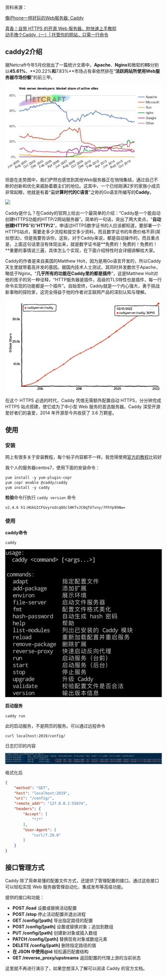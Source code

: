 资料来源：<br/>

[像iPhone一样好玩的Web服务器: Caddy](https://www.jianshu.com/p/85600cdc38d4) <br/>

[真香！自带 HTTPS 的开源 Web 服务器，附快速上手教程](https://www.toutiao.com/article/7064892846268006924/?tt_from=weixin&utm_campaign=client_share&wxshare_count=1%C3%97tamp=1646577448&app=news_article&utm_source=weixin&utm_medium=toutiao_android&use_new_style=1&req_id=202203062237270101581490430A99BE81&share_token=592cc100-113d-438b-9da7-fffac6f914e9&group_id=7064892846268006924) <br/>
[动手撸个Caddy（一）| 托管你的网站，只需一行命令](https://www.flysnow.org/2021/06/28/caddy-in-action-getting-started.html)

## caddy2介绍

据Netcraft今年5月份放出了一篇统计文章中，**Apache**、**Nginx**和微软的**IIS**分别以**45.61%**、**20.22%**和**7.83%**市场占有率依然排在“**活跃网站所使用Web服务器市场份额**”的前三甲。

![](large/e6c9d24ely1h1h5h2608oj20hf09mdgk.jpg)

但是在走势图中，我们俨然也感觉到其他Web服务器正在悄悄集结，通过自己不断的创新和优化来威胁着霸主们的地位。这其中，一个已经刚满2岁的家族小成员非常起眼，他就是有着“**云计算时代的C语言**”之称的Go语言所编写的**Caddy**。

![](https://tva1.sinaimg.cn/large/e6c9d24ely1h1h669gqbvj208c03oglo.jpg)

Caddy是什么？在Caddy的官网上给出一个最简单的介绍：“Caddy是一个能自动创建HTTPS功能的HTTP/2网站服务器”。简单的一句话，突出了两大卖点，“**自动创建HTTPS**”和“**HTTP/2**”。申请过HTTPS数字证书的人应该都知道，要部署一个HTTPS站点，需要走多少流程和提交多少资料，而且数字证书的年费价格不菲(屌丝想法)，但是我要告诉你，这些，对于Caddy来说，都是自动操作的，而且重点是，上面这句话里没有体现出来，就是数字证书是**免费的！免费的！免费的！**重要的事情说三遍，具体怎么个实现，在下面介绍特性时会详细讲解给大家。

Caddy的作者是来自美国的Matthew Holt，因为是用Go语言开发的，所以Caddy天生里就带着高并发的基因。据国内技术人士测试，其同时并发数优于Apache，略低于Nginx。“**几乎所有的功能在Caddy里的都是插件**”，这是Matthew Holt对他的孩子的另一种诠释，“HTTP服务器是插件，高级的TLS特性也是插件，每一行命令实现的功能都是一个插件”。自始至终，Caddy就是一个内心强大，勇于挑战新事物的探险家，这完全得益于他的作者对互联网产品的深刻认知与理解。

![](large/e6c9d24ely1h1h5hxz6ccj216i0p075w.jpg ':size=50%')

在这个 HTTPS 必选的时代，Caddy 凭借无需额外配置自动 HTTPS，分分钟完成 HTTPS 站点搭建，使它成为了中小型 Web 服务的首选服务器。Caddy 深受开源爱好者们的喜爱，2014 年开源至今共收获了 3.6 万颗星。

## 使用

### 安装

网上有很多关于安装教程，每个帖子内容都不一样。我觉得使用[官方的教程](https://caddyserver.com/docs/install)比较好

我个人的服务器centos7，使用下面的安装命令：

~~~~shell
yum install -y yum-plugin-copr
yum copr enable @caddy/caddy
yum install -y caddy
~~~~

**检验**命令行执行 `caddy version` 命令

~~~~shell
v2.4.6 h1:HGkGICFGvyrodcqOOclHKfvJC0qTU7vny/7FhYp9hNw=
~~~~



### 使用

**caddy命令**

~~~~shell
caddy
~~~~

![](large/e6c9d24ely1h1h6effjcxj20mo0lcgno.jpg ':size=50%')

**启动服务**

`caddy run`

此时启动服务，不是网页的服务。可以通过远程命令

~~~~shell
curl localhost:2019/config/
~~~~

日志打印的内容

![](large/e6c9d24ely1h1h6nfruzqj22fa062aed.jpg ':size=80%')

格式化后

~~~~json
{
	"method": "GET",
	"host": "localhost:2019",
	"uri": "/config/",
	"remote_addr": "127.0.0.1:55674",
	"headers": {
		"Accept": [
			"*/*"
		],
		"User-Agent": [
			"curl/7.29.0"
		]
	}
}
~~~~

## 接口管理方式

Caddy 除了简单易懂的配置文件方式，还提供了管理配置的接口。通过这些接口可以轻松实现 Web 服务器管理自动化、集成发布等高级功能。

提供的接口和功能：

- **POST /load** 设置或替换活动配置
- **POST /stop** 停止活动配置并退出进程
- **GET /config/[path]** 导出指定路径的配置
- **POST /config/[path]** 设置或替换对象；追加到数组
- **PUT /config/[path]** 创建新对象或插入数组
- **PATCH /config/[path]** 替换现有对象或数组元素
- **DELETE /config/[path]** 删除指定路径的值
- **在 JSON 中使用@id** 轻松遍历配置结构
- **GET /reverse_proxy/upstreams** 返回配置的代理上游的当前状态

这里就不再进行演示了，如果您想深入了解可以阅读 Caddy 的官方文档。 

